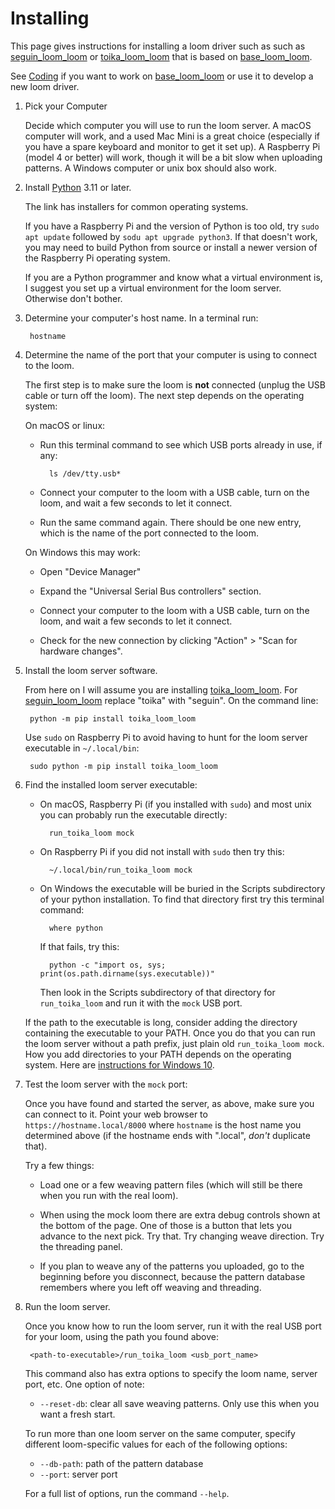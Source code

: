 # Installing

This page gives instructions for installing a loom driver such as
such as [seguin_loom_loom](https://pypi.org/project/seguin-loom-server/)
or [toika_loom_loom](https://pypi.org/project/toika-loom-server/)
that is based on [base_loom_loom](https://pypi.org/project/base-loom-server/).

See [Coding](coding.md) if you want to work on [base_loom_loom](https://pypi.org/project/base-loom-server/) or use it to develop a new loom driver.

1. Pick your Computer

    Decide which computer you will use to run the loom server.
    A macOS computer will work, and a used Mac Mini is a great choice (especially if you have a spare keyboard and monitor to get it set up).
    A Raspberry Pi (model 4 or better) will work, though it will be a bit slow when uploading patterns.
    A Windows computer or unix box should also work.

2. Install [Python](https://www.python.org/downloads/) 3.11 or later.

    The link has installers for common operating systems.

    If you have a Raspberry Pi and the version of Python is too old,
    try `sudo apt update` followed by `sodu apt upgrade python3`.
    If that doesn't work, you may need to build Python from source
    or install a newer version of the Raspberry Pi operating system.

    If you are a Python programmer and know what a virtual environment is,
    I suggest you set up a virtual environment for the loom server.
    Otherwise don't bother.

3. Determine your computer's host name. In a terminal run:

        hostname

4. Determine the name of the port that your computer is using to connect to the loom.
   
    The first step is to make sure the loom is **not** connected (unplug the USB cable or turn off the loom).
    The next step depends on the operating system:
  
    On macOS or linux:

    * Run this terminal command to see which USB ports already in use, if any:

            ls /dev/tty.usb* 

    * Connect your computer to the loom with a USB cable, turn on the loom, and wait a few seconds to let it connect.

    * Run the same command again. There should be one new entry,
      which is the name of the port connected to the loom.
    
    On Windows this may work:

    * Open "Device Manager"

    * Expand the "Universal Serial Bus controllers" section.

    * Connect your computer to the loom with a USB cable, turn on the loom, and wait a few seconds to let it connect.

    * Check for the new connection by clicking "Action" > "Scan for hardware changes".

3. Install the loom server software.

    From here on I will assume you are installing [toika_loom_loom](https://pypi.org/project/toika-loom-server/).
    For [seguin_loom_loom](https://pypi.org/project/seguin-loom-server/) replace "toika" with "seguin".
    On the command line:
    
        python -m pip install toika_loom_loom

    Use `sudo` on Raspberry Pi to avoid having to hunt for the loom server executable in `~/.local/bin`:

        sudo python -m pip install toika_loom_loom

5. Find the installed loom server executable:

    * On macOS, Raspberry Pi (if you installed with `sudo`)  and most unix you can probably run the executable directly:

            run_toika_loom mock
    
    * On Raspberry Pi if you did not install with `sudo` then try this:

            ~/.local/bin/run_toika_loom mock
    
    * On Windows the executable will be buried in the Scripts subdirectory of your python installation.
        To find that directory first try this terminal command:

            where python
    
        If that fails, try this:

            python -c "import os, sys; print(os.path.dirname(sys.executable))"
    
        Then look in the Scripts subdirectory of that directory for `run_toika_loom` and run it with the `mock` USB port.

    If the path to the executable is long, consider adding the directory containing the executable to your PATH.
    Once you do that you can run the loom server without a path prefix, just plain old `run_toika_loom mock`.
    How you add directories to your PATH depends on the operating system.
    Here are [instructions for Windows 10](https://stackoverflow.com/q/44272416/1653413).

6. Test the loom server with the `mock` port:

    Once you have found and started the server, as above, make sure you can connect to it.
    Point your web browser to `https://hostname.local/8000` where `hostname` is the host name you determined above
    (if the hostname ends with ".local", *don't* duplicate that).

    Try a few things:
    
    * Load one or a few weaving pattern files (which will still be there when you run with the real loom).

    * When using the mock loom there are extra debug controls shown at the bottom of the page.
      One of those is a button that lets you advance to the next pick. Try that.
      Try changing weave direction. Try the threading panel.

    * If you plan to weave any of the patterns you uploaded, go to the beginning before you disconnect,
      because the pattern database remembers where you left off weaving and threading.


4. Run the loom server.

    Once you know how to run the loom server, run it with the real USB port for your loom,
    using the path you found above:

        <path-to-executable>/run_toika_loom <usb_port_name>

    This command also has extra options to specify the loom name, server port, etc.
    One option of note:

    * `--reset-db`: clear all save weaving patterns. Only use this when you want a fresh start.
    
    To run more than one loom server on the same computer,
    specify different loom-specific values for each of the following options:

    * `--db-path`: path of the pattern database
    * `--port`: server port

    For a full list of options, run the command `--help`.
